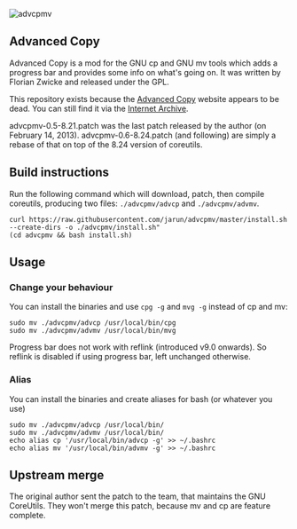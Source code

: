 ![advcpmv](https://web.archive.org/web/20131217004029im_/http://beatex.org/web/advcopy/advcpmv-screen-20130313.png)

## Advanced Copy ##

Advanced Copy is a mod for the GNU cp and GNU mv tools which adds a progress bar and provides some info on what's going on. It was written by Florian Zwicke and released under the GPL.

This repository exists because the [Advanced Copy](http://beatex.org/web/advancedcopy.html) website appears to be dead. You can still find it via the [Internet Archive](https://web.archive.org/web/20131115171331/http://beatex.org/web/advancedcopy.html).

advcpmv-0.5-8.21.patch was the last patch released by the author (on February 14, 2013). advcpmv-0.6-8.24.patch (and following) are simply a rebase of that on top of the 8.24 version of coreutils.

## Build instructions

Run the following command which will download, patch, then compile coreutils, producing two files: `./advcpmv/advcp` and `./advcpmv/advmv`.

```
curl https://raw.githubusercontent.com/jarun/advcpmv/master/install.sh --create-dirs -o ./advcpmv/install.sh"
(cd advcpmv && bash install.sh)
```

## Usage

### Change your behaviour

You can install the binaries and use `cpg -g` and `mvg -g` instead of cp and mv:

```
sudo mv ./advcpmv/advcp /usr/local/bin/cpg
sudo mv ./advcpmv/advmv /usr/local/bin/mvg
```

Progress bar does not work with reflink (introduced v9.0 onwards). So reflink is disabled if using progress bar, left unchanged otherwise.

### Alias

You can install the binaries and create aliases for bash (or whatever you use)

```
sudo mv ./advcpmv/advcp /usr/local/bin/
sudo mv ./advcpmv/advmv /usr/local/bin/
echo alias cp '/usr/local/bin/advcp -g' >> ~/.bashrc
echo alias mv '/usr/local/bin/advmv -g' >> ~/.bashrc
```

## Upstream merge

The original author sent the patch to the team, that maintains the GNU CoreUtils. They won't merge this patch, because mv and cp are feature complete.
